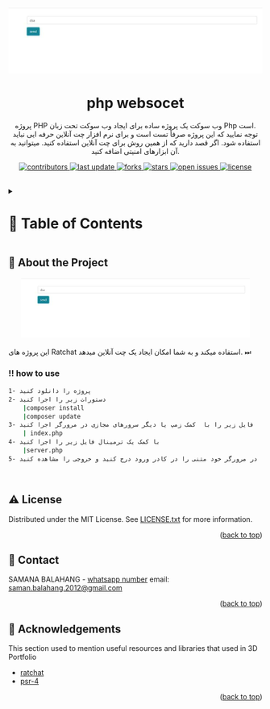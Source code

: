 <a name="readme-top"></a>
<div align="center">

  ![Project Banner](readme_assets/banner.jpg)
  <h1>php websocet </h1>
  
  <p>
پروژه PHP وب سوکت یک پروژه ساده برای ایجاد وب سوکت تحت زبان Php است.
<br>
توجه نمایید که این پروژه صرفاً تست است و برای نرم افزار چت آنلاین حرفه ایی 
نباید استفاده شود. 
اگر قصد دارید که از همین روش برای چت آنلاین استفاده کنید. 
میتوانید به آن ابزارهای امنیتی اضافه کنید.
  </p>

<!-- Badges -->
<p>
  <a href="https://github.com/ladunjexa/Threejs_3D_Portfolio/graphs/contributors">
    <img src="https://img.shields.io/github/contributors/ladunjexa/Threejs_3D_Portfolio" alt="contributors" />
  </a>
  <a href="">
    <img src="https://img.shields.io/github/last-commit/ladunjexa/Threejs_3D_Portfolio" alt="last update" />
  </a>
  <a href="https://github.com/ladunjexa/Threejs_3D_Portfolio/network/members">
    <img src="https://img.shields.io/github/forks/ladunjexa/Threejs_3D_Portfolio" alt="forks" />
  </a>
  <a href="https://github.com/ladunjexa/Threejs_3D_Portfolio/stargazers">
    <img src="https://img.shields.io/github/stars/ladunjexa/Threejs_3D_Portfolio" alt="stars" />
  </a>
  <a href="https://github.com/ladunjexa/Threejs_3D_Portfolio/issues/">
    <img src="https://img.shields.io/github/issues/ladunjexa/Threejs_3D_Portfolio" alt="open issues" />
  </a>
  <a href="https://github.com/ladunjexa/Threejs_3D_Portfolio/blob/master/LICENSE">
    <img src="https://img.shields.io/github/license/ladunjexa/Threejs_3D_Portfolio.svg" alt="license" />
  </a>
</p>
   
</div>

<br />

<!-- Table of Contents -->
<details>

<summary>

# :notebook_with_decorative_cover: Table of Contents

</summary>

- [About the Project](#star2-about-the-project)
  * [Folder Structure](#bangbang-folder-structure)
  * [Tech Stack](#space_invader-tech-stack)
- [Getting Started](#toolbox-getting-started)
  * [Installation](#gear-installation)
  * [Run Locally](#running-run-locally)
- [Contributing](#wave-contributing)
- [License](#warning-license)
- [Contact](#handshake-contact)
- [Acknowledgements](#gem-acknowledgements)

</details>  

<!-- About the Project -->
## :star2: About the Project

<div align="center">
  <img src="readme_assets/banner.jpg" height="auto" width="90%"/>
</div>

<br />
این پروژه های Ratchat استفاده میکند و به شما امکان ایجاد یک چت آنلاین میدهد. ⏭

<!-- Folder Structure -->
### :bangbang: how to use


```bash
1- پروژه را دانلود کنید
2- دستورات زیر را اجرا کنید
    |composer install
    |composer update
3- فایل زیر را با  کمک زمپ یا دیگر سرورهای مجازی در مرورگر اجرا کنید
    | index.php
4- با کمک یک ترمینال فایل زیر را اجرا کنید
    |server.php
5- در مرورگر خود متنی را در کادر ورود درج کنید و خروجی را مشاهده کنید            
```
<br />

<!-- License -->
## :warning: License

Distributed under the MIT License. See [LICENSE.txt](https://github.com/samanbalahang/onlineChat/blob/main/LICENSE) for more information.

<p align="right">(<a href="#readme-top">back to top</a>)</p>

<!-- Contact -->
## :handshake: Contact

SAMANA BALAHANG - [whatsapp number](009809224194485)
email: [saman.balahang.2012@gmail.com](mailto:saman.balahang.2012@gmail.com)

<p align="right">(<a href="#readme-top">back to top</a>)</p>

<!-- Acknowledgments -->
## :gem: Acknowledgements

This section used to mention useful resources and libraries that used in 3D Portfolio

 - [ratchat](http://socketo.me/)
 - [psr-4](https://www.php-fig.org/psr/psr-4/)

<p align="right">(<a href="#readme-top">back to top</a>)</p>
